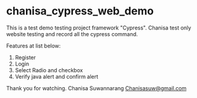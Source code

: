 # chanisa_cypress_web_demo


This is a test demo testing project framework "Cypress".
Chanisa test only website testing and record all the cypress command.

Features at list below:
1. Register
2. Login
3. Select Radio and checkbox
4. Verify java alert and confirm alert



Thank you for watching.
Chanisa Suwannarang
Chanisasuw@gmail.com
